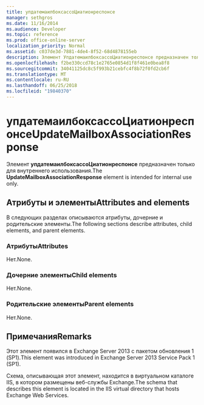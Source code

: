 ```yaml
---
title: упдатемаилбоксассоЦиатионреспонсе
manager: sethgros
ms.date: 11/16/2014
ms.audience: Developer
ms.topic: reference
ms.prod: office-online-server
localization_priority: Normal
ms.assetid: c037de3d-7881-4de4-8f52-68d4878155eb
description: Элемент УпдатемаилбоксассоЦиатионреспонсе предназначен только для внутреннего использования.
ms.openlocfilehash: f2be330ccd78c1e2765e0854d1f8f461e0bea8f8
ms.sourcegitcommit: 34041125dc8c5f993b21cebfc4f8b72f0fd2cb6f
ms.translationtype: MT
ms.contentlocale: ru-RU
ms.lasthandoff: 06/25/2018
ms.locfileid: "19840370"
---
```

# <a name="updatemailboxassociationresponse"></a><span data-ttu-id="c4187-103">упдатемаилбоксассоЦиатионреспонсе</span><span class="sxs-lookup"><span data-stu-id="c4187-103">UpdateMailboxAssociationResponse</span></span>

<span data-ttu-id="c4187-104">Элемент **упдатемаилбоксассоЦиатионреспонсе** предназначен только для внутреннего использования.</span><span class="sxs-lookup"><span data-stu-id="c4187-104">The **UpdateMailboxAssociationResponse** element is intended for internal use only.</span></span> 

## <a name="attributes-and-elements"></a><span data-ttu-id="c4187-105">Атрибуты и элементы</span><span class="sxs-lookup"><span data-stu-id="c4187-105">Attributes and elements</span></span>

<span data-ttu-id="c4187-106">В следующих разделах описываются атрибуты, дочерние и родительские элементы.</span><span class="sxs-lookup"><span data-stu-id="c4187-106">The following sections describe attributes, child elements, and parent elements.</span></span>
  
### <a name="attributes"></a><span data-ttu-id="c4187-107">Атрибуты</span><span class="sxs-lookup"><span data-stu-id="c4187-107">Attributes</span></span>

<span data-ttu-id="c4187-108">Нет.</span><span class="sxs-lookup"><span data-stu-id="c4187-108">None.</span></span>
  
### <a name="child-elements"></a><span data-ttu-id="c4187-109">Дочерние элементы</span><span class="sxs-lookup"><span data-stu-id="c4187-109">Child elements</span></span>

<span data-ttu-id="c4187-110">Нет.</span><span class="sxs-lookup"><span data-stu-id="c4187-110">None.</span></span>
  
### <a name="parent-elements"></a><span data-ttu-id="c4187-111">Родительские элементы</span><span class="sxs-lookup"><span data-stu-id="c4187-111">Parent elements</span></span>

<span data-ttu-id="c4187-112">Нет.</span><span class="sxs-lookup"><span data-stu-id="c4187-112">None.</span></span>
  
## <a name="remarks"></a><span data-ttu-id="c4187-113">Примечания</span><span class="sxs-lookup"><span data-stu-id="c4187-113">Remarks</span></span>

<span data-ttu-id="c4187-114">Этот элемент появился в Exchange Server 2013 с пакетом обновления 1 (SP1).</span><span class="sxs-lookup"><span data-stu-id="c4187-114">This element was introduced in Exchange Server 2013 Service Pack 1 (SP1).</span></span>
  
<span data-ttu-id="c4187-115">Схема, описывающая этот элемент, находится в виртуальном каталоге IIS, в котором размещены веб-службы Exchange.</span><span class="sxs-lookup"><span data-stu-id="c4187-115">The schema that describes this element is located in the IIS virtual directory that hosts Exchange Web Services.</span></span>
  

